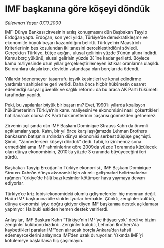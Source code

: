 # IMF başkanına göre köşeyi döndük

*Süleyman Yaşar 07.10.2009*

<div class="taraf_structure_2col_1zq">
<div class="margen_n">



 <p>IMF-Dünya Bankası zirvesinin açılış konuşmasını dün Başbakan Tayyip Erdoğan yaptı. Erdoğan, son yedi yılda, Türkiye’de demokratikleşme ve ekonomide büyük başarı kazanıldığını belirtti. Türkiye’nin Maastrich Kriterleri’nin beş koşulundan iki tanesini gerçekleştirdiğini söyledi. Gerçekten Türkiye, bütçe açığını, ulusal gelirinin yüzde 3’ünün altına indirdi. Kamu borç yükünü, ulusal gelirinin yüzde 38’ine kadar geriletti. Böylece kamu maliyesinde uzun yıllar gerçekleştirilemeyen istikrar oranlarına ulaşıldı. Bu oranlara ulaşılırken, devletin vatandaşa olan borçları da ödendi. <br/><br/>Yıllardır ödenemeyen tasarrufu teşvik kesintileri ve konut edindirme yardımları sahiplerine geri verildi. Daha önce hiçbir hükümetin cesaret edemediği sosyal güvenlik ve sağlık reformu da bu arada AK Parti hükümeti tarafından yapıldı. <br/><br/>Peki, bu yapılanlar büyük bir başarı mı? Evet, 1990’lı yıllarda koalisyon hükümetlerinin Türkiye’nin kamu maliyesini ve ekonomisini nasıl çökerttikleri hatırlanacak olursa AK Parti hükümetlerinin başarısı görmezden gelinemez. <br/><br/>Zirvenin açılışında dün IMF Başkanı Dominique Strauss Kahn da önemli açıklamalar yaptı. Kahn, bir yıl önce karşılaştığımızda Lehman Brothers bankasının batışının ardından dünya ekonomisi serbest düşüşe geçmişti. Şimdi, “Zannedersem köşeyi döndük” dedi. Tabii, krizin henüz sona ermediğini ama IMF tahminlerine göre 2009’da yüzde 1 oranında küçülecek olan dünya ekonomisinin, 2010’da yüzde 3 oranında büyüyeceğini ileri sürdü. <br/><br/>Başbakan Tayyip Erdoğan’ın Türkiye ekonomisi , IMF Başkanı Dominique Strauss Kahn’ın dünya ekonomisi için olumlu gelişmeleri belirtmelerine rağmen Türkiye’de hâlâ bazı kesimler kötümser hava yaymaya devam ediyorlar. <br/><br/>Türkiye’de kriz lobisi ekonomideki olumlu gelişmelerden hiç memnun değil. Hatta IMF başkanına bile sinirleniyorlar herhalde. Çünkü, zenginler kulübü, dünya ekonomisi iyiye doğru gidiyor diyen IMF başkanına destek açıklaması yapmıyor. Halbuki eskiden hemen destek verirlerdi. <br/><br/>Anlaşılan, IMF Başkanı Kahn “Türkiye’nin IMF’ye ihtiyacı yok” dedi ve bizim zenginler kulübünü kızdırdı. Zenginler kulübü, Lehman Brothers’da kaybettikleri paraları IMF’den alınacak borçla Ankara’dan tahsil edemeyeceklerini anlayınca IMF’den uzak duruyorlar. Yakında IMF’yi kötülemeye başlarlarsa hiç şaşırmayın.</p>
<br/>
<br/>
<br/>



<br/>


<div id="taraf_not">
</div>

</div>


</div>
